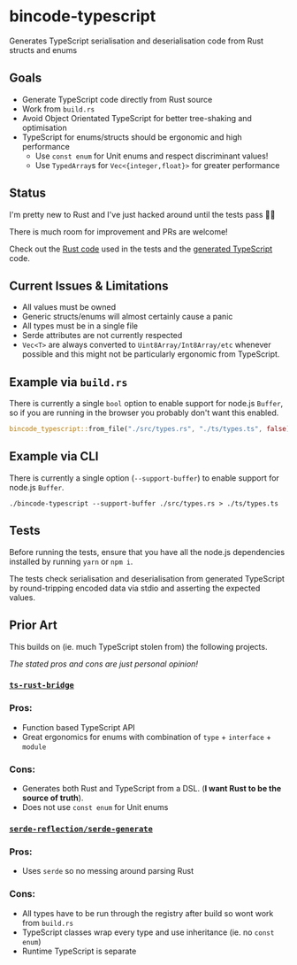 # bincode-typescript

Generates TypeScript serialisation and deserialisation code from Rust structs
and enums

## Goals

- Generate TypeScript code directly from Rust source
- Work from `build.rs`
- Avoid Object Orientated TypeScript for better tree-shaking and optimisation
- TypeScript for enums/structs should be ergonomic and high performance
  - Use `const enum` for Unit enums and respect discriminant values!
  - Use `TypedArray`s for `Vec<{integer,float}>` for greater performance

## Status

I'm pretty new to Rust and I've just hacked around until the tests pass 🤷‍♂️

There is much room for improvement and PRs are welcome!

Check out the [Rust
code](https://github.com/timfish/bincode-typescript/blob/master/tests/test_types.rs)
used in the tests and the [generated
TypeScript](https://github.com/timfish/bincode-typescript/blob/master/tests/test_types.ts) code.

## Current Issues & Limitations

- All values must be owned
- Generic structs/enums will almost certainly cause a panic
- All types must be in a single file
- Serde attributes are not currently respected
- `Vec<T>` are always converted to `Uint8Array/Int8Array/etc` whenever possible
  and this might not be particularly ergonomic from TypeScript.

## Example via `build.rs`

There is currently a single `bool` option to enable support for node.js
`Buffer`, so if you are running in the browser you probably don't want this enabled.

```rust
bincode_typescript::from_file("./src/types.rs", "./ts/types.ts", false);
```

## Example via CLI

There is currently a single option (`--support-buffer`) to enable support for node.js
`Buffer`.

```shell
./bincode-typescript --support-buffer ./src/types.rs > ./ts/types.ts
```

## Tests

Before running the tests, ensure that you have all the node.js dependencies
installed by running `yarn` or `npm i`.

The tests check serialisation and deserialisation from generated TypeScript by
round-tripping encoded data via stdio and asserting the expected values.

## Prior Art

This builds on (ie. much TypeScript stolen from) the following projects.

_The stated pros and cons are just personal opinion!_

### [`ts-rust-bridge`](https://github.com/twop/ts-rust-bridge)

### Pros:

- Function based TypeScript API
- Great ergonomics for enums with combination of `type` + `interface` + `module`

### Cons:

- Generates both Rust and TypeScript from a DSL. (**I want Rust to be the source
  of truth**).
- Does not use `const enum` for Unit enums

### [`serde-reflection/serde-generate`](https://github.com/novifinancial/serde-reflection/pull/59)

### Pros:

- Uses `serde` so no messing around parsing Rust

### Cons:

- All types have to be run through the registry after build so wont work from `build.rs`
- TypeScript classes wrap every type and use inheritance (ie. no `const enum`)
- Runtime TypeScript is separate
